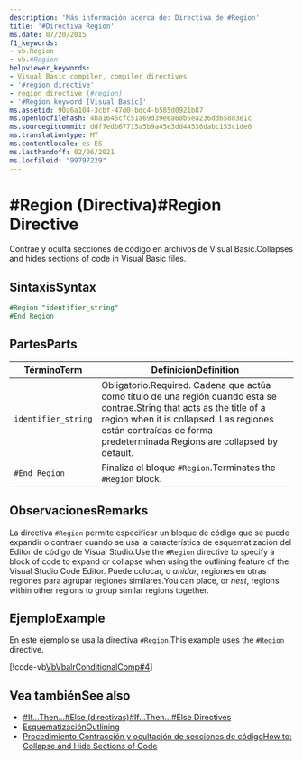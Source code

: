 ```yaml
---
description: 'Más información acerca de: Directiva de #Region'
title: '#Directiva Region'
ms.date: 07/20/2015
f1_keywords:
- vb.Region
- vb.#Region
helpviewer_keywords:
- Visual Basic compiler, compiler directives
- '#region directive'
- region directive (#region)
- '#Region keyword [Visual Basic]'
ms.assetid: 90a6a104-3cbf-47d0-bdc4-b585d0921b87
ms.openlocfilehash: 4ba1645cfc51a69d39e6a60b5ea236dd65883e1c
ms.sourcegitcommit: ddf7edb67715a5b9a45e3dd44536dabc153c1de0
ms.translationtype: MT
ms.contentlocale: es-ES
ms.lasthandoff: 02/06/2021
ms.locfileid: "99797229"
---
```

# <a name="region-directive"></a><span data-ttu-id="04793-103">#Region (Directiva)</span><span class="sxs-lookup"><span data-stu-id="04793-103">#Region Directive</span></span>

<span data-ttu-id="04793-104">Contrae y oculta secciones de código en archivos de Visual Basic.</span><span class="sxs-lookup"><span data-stu-id="04793-104">Collapses and hides sections of code in Visual Basic files.</span></span>  
  
## <a name="syntax"></a><span data-ttu-id="04793-105">Sintaxis</span><span class="sxs-lookup"><span data-stu-id="04793-105">Syntax</span></span>  

```vb
#Region "identifier_string"  
#End Region  
```  
  
## <a name="parts"></a><span data-ttu-id="04793-106">Partes</span><span class="sxs-lookup"><span data-stu-id="04793-106">Parts</span></span>  
  
|<span data-ttu-id="04793-107">Término</span><span class="sxs-lookup"><span data-stu-id="04793-107">Term</span></span>|<span data-ttu-id="04793-108">Definición</span><span class="sxs-lookup"><span data-stu-id="04793-108">Definition</span></span>|  
|---|---|  
|`identifier_string`|<span data-ttu-id="04793-109">Obligatorio.</span><span class="sxs-lookup"><span data-stu-id="04793-109">Required.</span></span> <span data-ttu-id="04793-110">Cadena que actúa como título de una región cuando esta se contrae.</span><span class="sxs-lookup"><span data-stu-id="04793-110">String that acts as the title of a region when it is collapsed.</span></span> <span data-ttu-id="04793-111">Las regiones están contraídas de forma predeterminada.</span><span class="sxs-lookup"><span data-stu-id="04793-111">Regions are collapsed by default.</span></span>|  
|`#End Region`|<span data-ttu-id="04793-112">Finaliza el bloque `#Region`.</span><span class="sxs-lookup"><span data-stu-id="04793-112">Terminates the `#Region` block.</span></span>|  
  
## <a name="remarks"></a><span data-ttu-id="04793-113">Observaciones</span><span class="sxs-lookup"><span data-stu-id="04793-113">Remarks</span></span>  

 <span data-ttu-id="04793-114">La directiva `#Region` permite especificar un bloque de código que se puede expandir o contraer cuando se usa la característica de esquematización del Editor de código de Visual Studio.</span><span class="sxs-lookup"><span data-stu-id="04793-114">Use the `#Region` directive to specify a block of code to expand or collapse when using the outlining feature of the Visual Studio Code Editor.</span></span> <span data-ttu-id="04793-115">Puede colocar, o *anidar*, regiones en otras regiones para agrupar regiones similares.</span><span class="sxs-lookup"><span data-stu-id="04793-115">You can place, or *nest*, regions within other regions to group similar regions together.</span></span>  
  
## <a name="example"></a><span data-ttu-id="04793-116">Ejemplo</span><span class="sxs-lookup"><span data-stu-id="04793-116">Example</span></span>  

 <span data-ttu-id="04793-117">En este ejemplo se usa la directiva `#Region`.</span><span class="sxs-lookup"><span data-stu-id="04793-117">This example uses the `#Region` directive.</span></span>  
  
 [!code-vb[VbVbalrConditionalComp#4](~/samples/snippets/visualbasic/VS_Snippets_VBCSharp/VbVbalrConditionalComp/VB/Class1.vb#4)]  
  
## <a name="see-also"></a><span data-ttu-id="04793-118">Vea también</span><span class="sxs-lookup"><span data-stu-id="04793-118">See also</span></span>

- [<span data-ttu-id="04793-119">#If...Then...#Else (directivas)</span><span class="sxs-lookup"><span data-stu-id="04793-119">#If...Then...#Else Directives</span></span>](if-then-else-directives.md)
- [<span data-ttu-id="04793-120">Esquematización</span><span class="sxs-lookup"><span data-stu-id="04793-120">Outlining</span></span>](/visualstudio/ide/outlining)
- [<span data-ttu-id="04793-121">Procedimiento Contracción y ocultación de secciones de código</span><span class="sxs-lookup"><span data-stu-id="04793-121">How to: Collapse and Hide Sections of Code</span></span>](../../programming-guide/program-structure/how-to-collapse-and-hide-sections-of-code.md)

